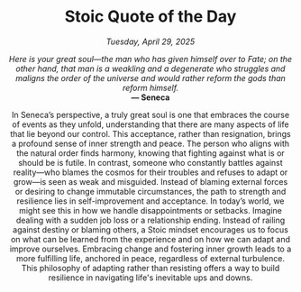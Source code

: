 <h1 align="center">Stoic Quote of the Day</h1>
<p align="center"><em><!--date-start-->Tuesday, April 29, 2025<!--date-end--></em></p>
<p align="center">
    <em><!--START_SECTION:quote-text-->
Here is your great soul—the man who has given himself over to Fate; on the other hand, that man is a weakling and a degenerate who struggles and maligns the order of the universe and would rather reform the gods than reform himself.
<!--END_SECTION:quote-text--></em><br>
    <strong>— <!--START_SECTION:quote-author-->
Seneca
<!--END_SECTION:quote-author--></strong>
</p>

<p align="center" style="max-width:600px;margin:0 auto;">
<!--START_SECTION:quote-interpretation-->
In Seneca’s perspective, a truly great soul is one that embraces the course of events as they unfold, understanding that there are many aspects of life that lie beyond our control. This acceptance, rather than resignation, brings a profound sense of inner strength and peace. The person who aligns with the natural order finds harmony, knowing that fighting against what is or should be is futile. In contrast, someone who constantly battles against reality—who blames the cosmos for their troubles and refuses to adapt or grow—is seen as weak and misguided. Instead of blaming external forces or desiring to change immutable circumstances, the path to strength and resilience lies in self-improvement and acceptance. In today’s world, we might see this in how we handle disappointments or setbacks. Imagine dealing with a sudden job loss or a relationship ending. Instead of railing against destiny or blaming others, a Stoic mindset encourages us to focus on what can be learned from the experience and on how we can adapt and improve ourselves. Embracing change and fostering inner growth leads to a more fulfilling life, anchored in peace, regardless of external turbulence. This philosophy of adapting rather than resisting offers a way to build resilience in navigating life's inevitable ups and downs.
<!--END_SECTION:quote-interpretation-->
</p>
